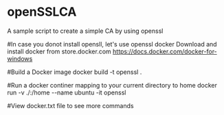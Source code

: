 # openSSLCA
A sample script to create a simple CA by using openssl

#In case you donot install opensll, let's use openssl docker
Download and install docker from store.docker.com https://docs.docker.com/docker-for-windows

#Build a Docker image 
docker build -t openssl .

#Run a docker continer mapping to your current directory to home
docker run -v ./:/home --name ubuntu -it openssl

#View docker.txt file to see more commands
